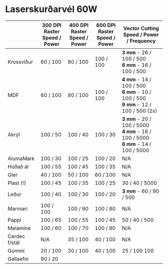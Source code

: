 # Laserskurðarvél 60W

|                   |   300 DPI Raster<br>Speed / Power | 400 DPI Raster<br>Speed / Power  | 600 DPI Raster <br>Speed / Power | Vector Cutting <br>Speed / Power / Frequency
|   ---             |   ---         |   ---             |   ---             |   ---
|   Krossviður      |   60 / 100    |   80 / 100        |   100 / 100       |   <b>3 mm</b> - 26 / 100 / 500<br><b>6 mm</b> - 16 / 100 / 500<br>
|   MDF             |   60 / 100    |   80 / 100        |   100 / 100       |   <b>4 mm</b> - 14 / 100 / 500<br><b>6 mm</b> - 10 / 100 / 500<br><b>9 mm</b> - 12 / 100 / 500 (2x)
|   Akrýl           |   100 / 50    |   100 / 40        |   100 / 30        |   <b>3 mm</b> - 20 / 100 / 5000<br><b>4 mm</b> - 16 / 100 / 5000<br><b>6 mm</b> - 14 / 100 / 5000<br>
|   AlumaMark       |   100 / 30    |   100 / 25        |   100 / 20        |   N/A
|   Húðað ál        |   100 / 55    |   100 / 45        |   100 / 35        |   N/A
|   Gler            |   40 / 100    |   50 / 100        |   60 / 100        |   N/A
|   Plast (!)       |   100 / 45    |   100 / 35        |   100 / 25        |   30 / 40 / 5000
|   Leður           |   100 / 40    |   100 / 30        |   100 / 20        |   <b>3 mm</b> - 60 / 90 / 500
|   Marmari         |   100 / 100   |   100 / 90        |   100 / 80        |   N/A
|   Pappi           |   100 / 65    |   100 / 55        |   100 / 45        |   50 / 40 / 500
|   Melamine        |   100 / 60    |   100 / 70        |   100 / 80        |   N/A
|   Cerdec f/stál   |   N/A         |   35 / 100        |   40 / 100        |   N/A
|   Gúmmí           |   20 / 100    |   30 / 100        |   40 / 100        |   25 / 100 100
|   Gallaefni       |   90 / 20     |                   |                   |   
